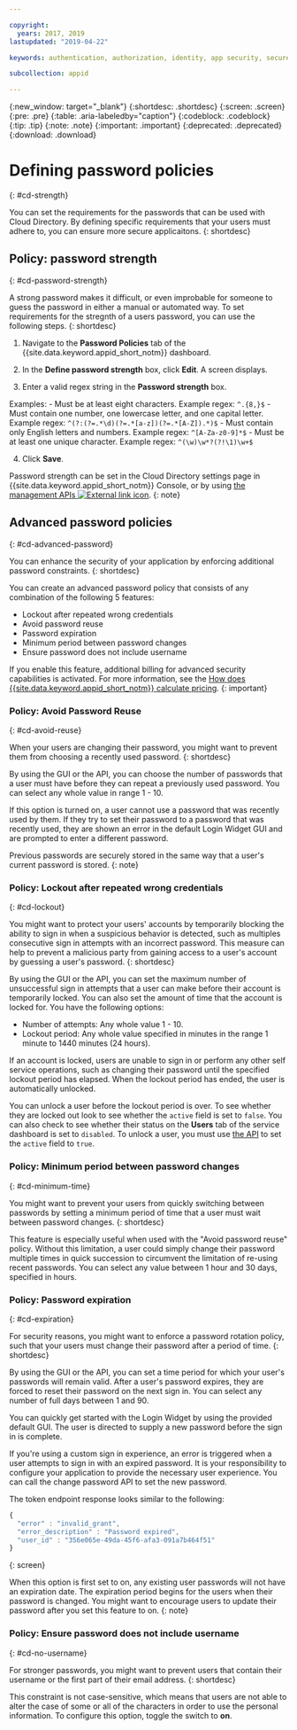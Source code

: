 ```yaml
---

copyright:
  years: 2017, 2019
lastupdated: "2019-04-22"

keywords: authentication, authorization, identity, app security, secure, directory, registry, passwords, languages, lockout

subcollection: appid

---
```


{:new_window: target="_blank"}
{:shortdesc: .shortdesc}
{:screen: .screen}
{:pre: .pre}
{:table: .aria-labeledby="caption"}
{:codeblock: .codeblock}
{:tip: .tip}
{:note: .note}
{:important: .important}
{:deprecated: .deprecated}
{:download: .download}

# Defining password policies
{: #cd-strength}

You can set the requirements for the passwords that can be used with Cloud Directory. By defining specific requirements that your users must adhere to, you can ensure more secure applicaitons.
{: shortdesc}

## Policy: password strength
{: #cd-password-strength}

A strong password makes it difficult, or even improbable for someone to guess the password in either a manual or automated way. To set requirements for the stregnth of a users password, you can use the following steps.
{: shortdesc}

1. Navigate to the **Password Policies** tab of the {{site.data.keyword.appid_short_notm}}  dashboard.

2. In the **Define password strength** box, click **Edit**. A screen displays.

3. Enter a valid regex string in the **Password strength** box.

  Examples:
    - Must be at least eight characters. Example regex: `^.{8,}$`
    - Must contain one number, one lowercase letter, and one capital letter. Example regex: `^(?:(?=.*\d)(?=.*[a-z])(?=.*[A-Z]).*)$`
    - Must contain only English letters and numbers. Example regex: `^[A-Za-z0-9]*$`
    - Must be at least one unique character. Example regex: `^(\w)\w*?(?!\1)\w+$`

4. Click **Save**.

Password strength can be set in the Cloud Directory settings page in {{site.data.keyword.appid_short_notm}} Console, or by using <a href="https://us-south.appid.cloud.ibm.com/swagger-ui/#/Management%20API%20-%20Config/mgmt.set_cloud_directory_password_regex" target="_blank">the management APIs <img src="../../icons/launch-glyph.svg" alt="External link icon"></a>.
{: note}


## Advanced password policies
{: #cd-advanced-password}


You can enhance the security of your application by enforcing additional password constraints.
{: shortdesc}


You can create an advanced password policy that consists of any combination of the following 5 features:

 - Lockout after repeated wrong credentials
 - Avoid password reuse
 - Password expiration
 - Minimum period between password changes
 - Ensure password does not include username


 If you enable this feature, additional billing for advanced security capabilities is activated. For more information, see the [How does {{site.data.keyword.appid_short_notm}} calculate pricing](/docs/services/appid?topic=appid-faq#faq-pricing).
 {: important}


### Policy: Avoid Password Reuse
{: #cd-avoid-reuse}

When your users are changing their password, you might want to prevent them from choosing a recently used password.
{: shortdesc}

By using the GUI or the API, you can choose the number of passwords that a user must have before they can repeat a previously used password. You can select any whole value in range 1 - 10.

If this option is turned on, a user cannot use a password that was recently used by them. If they try to set their password to a password that was recently used, they are shown an error in the default Login Widget GUI and are prompted to enter a different password.

Previous passwords are securely stored in the same way that a user's current password is stored.
{: note}


### Policy: Lockout after repeated wrong credentials
{: #cd-lockout}

You might want to protect your users' accounts by temporarily blocking the ability to sign in when a suspicious behavior is detected, such as multiples consecutive sign in attempts with an incorrect password. This measure can help to prevent a malicious party from gaining access to a user's account by guessing a user's password.
{: shortdesc}

By using the GUI or the API, you can set the maximum number of unsuccessful sign in attempts that a user can make before their account is temporarily locked. You can also set the amount of time that the account is locked for. You have the following options:

* Number of attempts: Any whole value 1 - 10.
* Lockout period: Any whole value specified in minutes in the range 1 minute to 1440 minutes (24 hours).

If an account is locked, users are unable to sign in or perform any other self service operations, such as changing their password until the specified lockout period has elapsed. When the lockout period has ended, the user is automatically unlocked.

You can unlock a user before the lockout period is over. To see whether they are locked out look to see whether the `active` field is set to `false`. You can also check to see whether their status on the **Users** tab of the service dashboard is set to `disabled`. To unlock a user, you must use [the API](https://us-south.appid.cloud.ibm.com/swagger-ui/#/Cloud_Directory_Users/updateCloudDirectoryUser) to set the `active` field to `true`.


### Policy: Minimum period between password changes
{: #cd-minimum-time}

You might want to prevent your users from quickly switching between passwords by setting a minimum period of time that a user must wait between password changes.
{: shortdesc}

This feature is especially useful when used with the "Avoid password reuse" policy. Without this limitation, a user could simply change their password multiple times in quick succession to circumvent the limitation of re-using recent passwords. You can select any value between 1 hour and 30 days, specified in hours.


### Policy: Password expiration
{: #cd-expiration}

For security reasons, you might want to enforce a password rotation policy, such that your users must change their password after a period of time.
{: shortdesc}

By using the GUI or the API, you can set a time period for which your user's passwords will remain valid. After a user's password expires, they are forced to reset their password on the next sign in. You can select any number of full days between 1 and 90.

You can quickly get started with the Login Widget by using the provided default GUI. The user is directed to supply a new password before the sign in is complete.

If you're using a custom sign in experience, an error is triggered when a user attempts to sign in with an expired password. It is your responsibility to configure your application to provide the necessary user experience. You can call the change password API to set the new password.

The token endpoint response looks similar to the following:

```javascript
{
  "error" : "invalid_grant",
  "error_description" : "Password expired",
  "user_id" : "356e065e-49da-45f6-afa3-091a7b464f51"
}
```
{: screen}

When this option is first set to on, any existing user passwords will not have an expiration date. The expiration period begins for the users when their password is changed. You might want to encourage users to update their password after you set this feature to on.
{: note}


### Policy: Ensure password does not include username
{: #cd-no-username}

For stronger passwords, you might want to prevent users that contain their username or the first part of their email address.
{: shortdesc}

This constraint is not case-sensitive, which means that users are not able to alter the case of some or all of the characters in order to use the personal information. To configure this option, toggle the switch to **on**.

